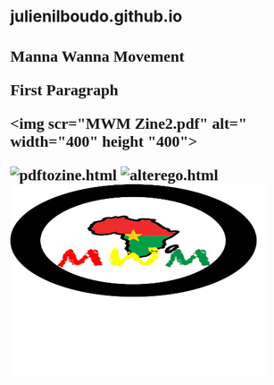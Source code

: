 # julienilboudo.github.io
<!DOCTYPE html>
<html>
  
  <head>
  <title>Manna Wanna
  </title>
  </head>
  
 
 <body bgcolor+"#F47F65">
  
  <h1 style="font-family:times new roman">Manna Wanna Movement</h!>
  <p style="podition:absolute; top:100px; left 200px; color:#F4&F45; font-size 20pt">First Paragraph</p>
    

<img scr="MWM Zine2.pdf" alt=" width="400" height "400">
    
    




<img scr="MWM Zine3.pdf" alt="pdftozine.html">
    
    



<img src="RoadtoSuccess.jpg" alt="alterego.html" width="460" height="345">







<img src="MannaWanna3ai.jpg" alt="Logo.html" width="460" height="345">

<a href=""></a>
    </body>
    </html>
    
    
    
    
 


